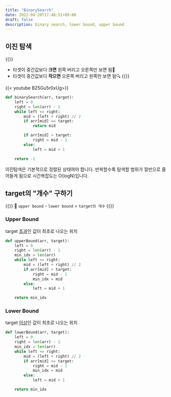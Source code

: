 ```yaml
---
title: "BinarySearch"
date: 2022-04-20T17:48:51+09:00
draft: false
description: binary search, lower bound, upper bound
---
```

## 이진 탐색
{{<boxmd>}}
- 타겟이 중간값보다 **크면** 왼쪽 버리고 오른쪽만 보면 됨🔎 
- 타겟이 중간값보다 **작으면** 오른쪽 버리고 왼쪽만 보면 됨🔍
{{</boxmd>}}

{{< youtube B25Gu5r0xUg>}}

```python
def binarySearch(arr, target):
    left = 0
    right = len(arr) - 1
    while left <= right:
        mid = (left + right) // 2
        if arr[mid] == target:
            return mid

        if arr[mid] > target:
            right = mid - 1
        else:
            left = mid + 1

    return -1
```
이진탐색은 기본적으로 정렬된 상태여야 합니다. 반복할수록 탐색할 범위가 절반으로 줄어들게 됨으로 시간복잡도는 O(logN)입니다.

## target의 "개수" 구하기
{{<boxmd>}}
🧦 `upper bound` - `lower bound` = `target의 개수`
{{</boxmd>}}
### Upper Bound
target <ins>초과</ins>인 값이 최초로 나오는 위치
```python 
def upperBound(arr, target):
    left = 0
    right = len(arr) - 1
    min_idx = len(arr)
    while left <= right:
        mid = (left + right) // 2
        if arr[mid] > target:
            right = mid - 1
            min_idx = mid
        else:
            left = mid + 1

    return min_idx
```
### Lower Bound
target <ins>이상</ins>인 값이 최초로 나오는 위치
```python
def lowerBound(arr, target):
    left = 0
    right = len(arr) - 1
    min_idx = len(arr)
    while left <= right:
        mid = (left + right) // 2
        if arr[mid] >= target:
            right = mid - 1
            min_idx = mid
        else:
            left = mid + 1

    return min_idx
```
